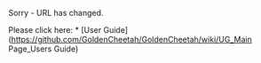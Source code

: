 Sorry - URL has changed. 

Please click here: * [User Guide]
(https://github.com/GoldenCheetah/GoldenCheetah/wiki/UG_Main Page_Users Guide)